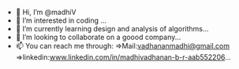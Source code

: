 - 👋 Hi, I’m @madhiV
- 👀 I’m interested in coding ...
- 🌱 I’m currently learning design and analysis of algorithms...
- 💞️ I’m looking to collaborate on a goood company...
- 📫 You can reach me through: =>Mail:vadhananmadhi@gmail.com =>linkedin:www.linkedin.com/in/madhivadhanan-b-r-aab552206...

<!---
madhiV/madhiV is a ✨ special ✨ repository because its `README.md` (this file) appears on your GitHub profile.
You can click the Preview link to take a look at your changes.
--->
